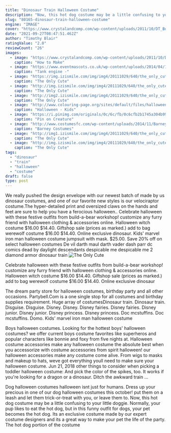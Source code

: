 ```yaml
---
title: "Dinosaur Train Halloween Costume"
description: "Now, this hot dog costume may be a little confusing to your little doggie. Normally, your pup likes to eat the hot dog, but in this funny outfit for dogs, your pet becomes the hot dog. Its an exclusive costume made by our expert costume designers and its a great way to make your pet the life of the party. The hot dog portion of the costume"
slug: "80165-dinosaur-train-halloween-costume"
engine: "IMAGE"
cover: "https://www.crystalandcomp.com/wp-content/uploads/2011/10/DT_Buddy_Halloween-small.jpg"
date: "2021-09-27T08:47:51.462Z"
author: "Timothy Blair"
ratingValue: "2.0"
reviewCount: "26"
images:
  - image: "https://www.crystalandcomp.com/wp-content/uploads/2011/10/DT_Buddy_Halloween-small.jpg"
    caption: "How to Make"
  - image: "https://www.eventmascots.co.uk/wp-content/uploads/2014/04/1779879_589795444445775_423733849_n.jpg"
    caption: "Tank engine -"
  - image: "https://img.izismile.com/img/img4/20111029/640/the_only_cute_corgi_halloween_costume_post_640_25.jpg"
    caption: "The Only Cute"
  - image: "http://img.izismile.com/img/img4/20111029/640/the_only_cute_corgi_halloween_costume_post_640_36.jpg"
    caption: "The Only Cute"
  - image: "http://img2.izismile.com/img/img4/20111029/640/the_only_cute_corgi_halloween_costume_post_640_26.jpg"
    caption: "The Only Cute"
  - image: "http://www.colouring-page.org/sites/default/files/halloween-coloring-pages-07.gif"
    caption: "Halloween - Kids"
  - image: "https://i.pinimg.com/originals/0c/6c/fb/0c6cfb2b1745a304b99150f827b3ede2.jpg"
    caption: "Pin on Creature"
  - image: "http://www.costumesfc.com/wp-content/uploads/2014/11/Barney-the-Dinosaur-Costume.jpg"
    caption: "Barney Costumes"
  - image: "http://img1.izismile.com/img/img4/20111029/640/the_only_cute_corgi_halloween_costume_post_640_31.jpg"
    caption: "The Only Cute"
  - image: "http://img.izismile.com/img/img4/20111029/640/the_only_cute_corgi_halloween_costume_post_640_10.jpg"
    caption: "The Only Cute"
tags:
  - "dinosaur"
  - "train"
  - "halloween"
  - "costume"
draft: false
type: post
---
```


We really pushed the design envelope with our newest batch of made by us dinosaur costumes, and one of our favorite new styles is our velociraptor costume.The hyper-detailed print and oversized claws on the hands and feet are sure to help you have a ferocious halloween.. Celebrate halloween with these festive outfits from build-a-bear workshop! customize any furry friend with halloween clothing & accessories online.  Halloween witch costume $16.00 $14.40. Giftshop sale (prices as marked.) add to bag werewolf costume $16.00 $14.40. Online exclusive dinosaur. Kids' marvel iron man halloween costume jumpsuit with mask. $25.00. Save 20% off on select halloween costumes  De vil darth maul darth vader dash parr dc comics dead by daylight descendants despicable me despicable me 2 diamond armor dinosaur train
![The Only Cute](http://img1.izismile.com/img/img4/20111029/640/the_only_cute_corgi_halloween_costume_post_640_31.jpg "The Only Cute")

Celebrate halloween with these festive outfits from build-a-bear workshop! customize any furry friend with halloween clothing &amp; accessories online.  Halloween witch costume $16.00 $14.40. Giftshop sale (prices as marked.) add to bag werewolf costume $16.00 $14.40. Online exclusive dinosaur
<!--inArticleAds-->

<!--galleryOne-->

The dream party store for halloween costumes, birthday party and all other occasions. Partybell.Com is a one single stop for all costumes and birthday supplies requirement. Huge array of costumesDinosaur train. Dinosaur train. Disguise. Disguise. Disney. Disney. Disney fairies. Disney fairies. Disney junior. Disney junior. Disney princess. Disney princess. Doc mcstuffins. Doc mcstuffins. Domo.  Kids' marvel iron man halloween costume
<!--inArticleAds-->

<!--galleryTwo-->

Boys halloween costumes. Looking for the hottest boys' halloween costumes? we offer current boys costume favorites like superheros and popular characters like bonnie and foxy from five nights at. Halloween costume accessories make any halloween costume the absolute best when you accessorize with costume accessories from spirit halloween! our halloween accessories make any costume come alive. From wigs to masks and makeup to hats, weve got everything youll need to make sure your halloween costume. Jun 21, 2018 other things to consider when picking a toddler halloween costume:  And pick the color of the spikes, too. It works if you're looking for a dragon or a dinosaur. Ditch the awkward train ...
<!--galleryThree-->

Dog halloween costumes halloween isnt just for humans. Dress up your precious in one of our dog halloween costumes this october! put them on a leash and let them trick-or-treat with you, or leave them to. Now, this hot dog costume may be a little confusing to your little doggie. Normally, your pup likes to eat the hot dog, but in this funny outfit for dogs, your pet becomes the hot dog. Its an exclusive costume made by our expert costume designers and its a great way to make your pet the life of the party. The hot dog portion of the costume